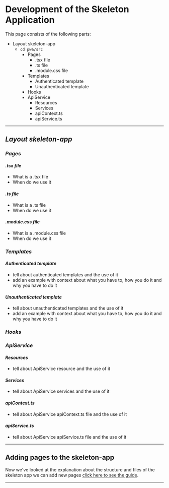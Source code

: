 # Development of the Skeleton Application

This page consists of the following parts:

- Layout skeleton-app
  - `cd pwa/src`
    - Pages
      - .tsx file
      - .ts file
      - .module.css file
    - Templates
      - Authenticated template
      - Unauthenticated template
    - Hooks
    - ApiService
      - Resources
      - Services
      - apiContext.ts
      - apiService.ts
  
---

## _Layout skeleton-app_

### _Pages_
#### _.tsx file_
- What is a .tsx file
- When do we use it
#### _.ts file_
- What is a .ts file
- When do we use it
#### _.module.css file_
- What is a .module.css file
- When do we use it

### _Templates_
#### _Authenticated template_
- tell about authenticated templates and the use of it
- add an example with context about what you have to, how you do it and why you have to do it
#### _Unauthenticated template_
- tell about unauthenticated templates and the use of it
- add an example with context about what you have to, how you do it and why you have to do it

### _Hooks_

### _ApiService_
#### _Resources_
- tell about ApiService resource and the use of it
#### _Services_
- tell about ApiService services and the use of it
#### _apiContext.ts_
- tell about ApiService apiContext.ts file and the use of it
#### _apiService.ts_
- tell about ApiService apiService.ts file and the use of it

---


## Adding pages to the skeleton-app

Now we've looked at the explanation about the structure and files of the skeleton app we can add new pages
[click here to see the guide](./pages.md).

---
